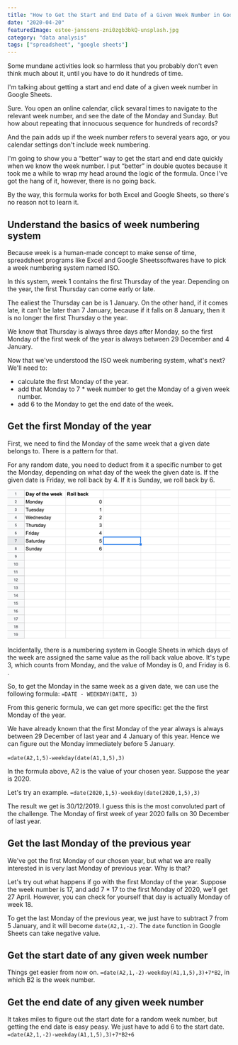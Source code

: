 ```yaml
---
title: "How to Get the Start and End Date of a Given Week Number in Google Sheets"
date: "2020-04-20"
featuredImage: estee-janssens-zni0zgb3bkQ-unsplash.jpg
category: "data analysis"
tags: ["spreadsheet", "google sheets"]
---
```


Some mundane activities look so harmless that you probably don't even think much about it, until you have to do it hundreds of time.

I'm talking about getting a start and end date of a given week number in Google Sheets.

Sure. You open an online calendar, click sevaral times to navigate to the relevant week number, and see the date of the Monday and Sunday. But how about repeating that innocuous sequence for hundreds of records?

And the pain adds up if the week number refers to several years ago, or you calendar settings don't include week numbering.

I'm going to show you a “better” way to get the start and end date quickly when we know the week number. I put “better” in double quotes because it took me a while to wrap my head around the logic of the formula. Once I've got the hang of it, however, there is no going back.

By the way, this formula works for both Excel and Google Sheets, so there's no reason not to learn it.

## Understand the basics of week numbering system

Because week is a human-made concept to make sense of time, spreadsheet programs like Excel and Google Sheetssoftwares have to pick a week numbering system named ISO.

In this system, week 1 contains the first Thursday of the year. Depending on the year, the first Thursday can come early or late.

The ealiest the Thursday can be is 1 January. On the other hand, if it comes late, it can't be later than 7 January, because if it falls on 8 January, then it is no longer the first Thursday o the year.

We know that Thursday is always three days after Monday, so the first Monday of the first week of the year is always between 29 December and 4 January.

Now that we've understood the ISO week numbering system, what's next? We'll need to:

- calculate the first Monday of the year.
- add that Monday to 7 \* week number to get the Monday of a given week number.
- add 6 to the Monday to get the end date of the week.

## Get the first Monday of the year

First, we need to find the Monday of the same week that a given date belongs to. There is a pattern for that.

For any random date, you need to deduct from it a specific number to get the Monday, depending on what day of the week the given date is. If the given date is Friday, we roll back by 4. If it is Sunday, we roll back by 6.

![day of the week and roll back value](./day-of-the-week-and-roll-back-value.png)

Incidentally, there is a numbering system in Google Sheets in which days of the week are assigned the same value as the roll back value above. It's type 3, which counts from Monday, and the value of Monday is 0, and Friday is 6. .

So, to get the Monday in the same week as a given date, we can use the following formula:
`=DATE - WEEKDAY(DATE, 3)`

From this generic formula, we can get more specific: get the the first Monday of the year.

We have already known that the first Monday of the year always is always between 29 December of last year and 4 January of this year. Hence we can figure out the Monday immediately before 5 January.

`=date(A2,1,5)-weekday(date(A1,1,5),3)`

In the formula above, A2 is the value of your chosen year. Suppose the year is 2020.

Let's try an example.
`=date(2020,1,5)-weekday(date(2020,1,5),3)`

The result we get is 30/12/2019. I guess this is the most convoluted part of the challenge. The Monday of first week of year 2020 falls on 30 December of last year.

## Get the last Monday of the previous year

We've got the first Monday of our chosen year, but what we are really interested in is very last Monday of previous year. Why is that?

Let's try out what happens if go with the first Monday of the year. Suppose the week number is 17, and add 7 \* 17 to the first Monday of 2020, we'll get 27 April. However, you can check for yourself that day is actually Monday of week 18.

To get the last Monday of the previous year, we just have to subtract 7 from 5 January, and it will become `date(A2,1,-2)`. The `date` function in Google Sheets can take negative value.

## Get the start date of any given week number

Things get easier from now on.
`=date(A2,1,-2)-weekday(A1,1,5),3)+7*B2`, in which B2 is the week number.

## Get the end date of any given week number

It takes miles to figure out the start date for a random week number, but getting the end date is easy peasy. We just have to add 6 to the start date.
`=date(A2,1,-2)-weekday(A1,1,5),3)+7*B2+6`

